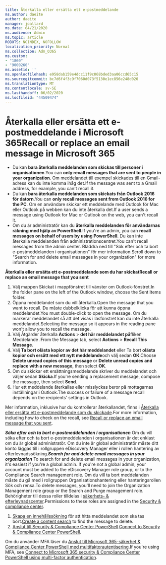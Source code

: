 ```yaml
---
title: Återkalla eller ersätta ett e-postmeddelande
ms.author: daeite
author: daeite
manager: joallard
ms.date: 04/21/2020
ms.audience: Admin
ms.topic: article
ROBOTS: NOINDEX, NOFOLLOW
localization_priority: Normal
ms.collection: Adm_O365
ms.custom:
- "1860"
- "9000260"
ms.assetid: ''
ms.openlocfilehash: e958dab159e4dcc11f9c068bded3aa06ccd65c15
ms.sourcegitcommit: bc7d6f4f3c9f7060d073f5130e1ec856e248d020
ms.translationtype: MT
ms.contentlocale: sv-SE
ms.lasthandoff: 06/02/2020
ms.locfileid: "44509474"
---
```

# <a name="recall-or-replace-an-email-message-in-microsoft-365"></a><span data-ttu-id="f38c9-102">Återkalla eller ersätta ett e-postmeddelande i Microsoft 365</span><span class="sxs-lookup"><span data-stu-id="f38c9-102">Recall or replace an email message in Microsoft 365</span></span>

- <span data-ttu-id="f38c9-103">Du kan **bara återkalla meddelanden som skickas till personer i organisationen**.</span><span class="sxs-lookup"><span data-stu-id="f38c9-103">You can **only recall messages that are sent to people in your organization**.</span></span> <span data-ttu-id="f38c9-104">Om meddelandet till exempel skickades till en Gmail-adress kan du inte komma ihåg det.</span><span class="sxs-lookup"><span data-stu-id="f38c9-104">If the message was sent to a Gmail address, for example, you can't recall it.</span></span>
- <span data-ttu-id="f38c9-105">Du kan **bara återkalla meddelanden som skickats från Outlook 2016 för datorn**.</span><span class="sxs-lookup"><span data-stu-id="f38c9-105">You can **only recall messages sent from Outlook 2016 for the PC**.</span></span> <span data-ttu-id="f38c9-106">Om en användare skickar ett meddelande med Outlook för Mac eller Outlook på webben kan du inte återkalla det.</span><span class="sxs-lookup"><span data-stu-id="f38c9-106">If a user sends a message using Outlook for Mac or Outlook on the web, you can't recall it.</span></span>
- <span data-ttu-id="f38c9-107">Om du är administratör kan du **återkalla meddelanden för användarnas räkning med hjälp av PowerShell**.</span><span class="sxs-lookup"><span data-stu-id="f38c9-107">If you're an admin, you can **recall messages on behalf of users by using PowerShell**.</span></span> <span data-ttu-id="f38c9-108">Du kan inte återkalla meddelanden från administrationscentret.</span><span class="sxs-lookup"><span data-stu-id="f38c9-108">You can't recall messages from the admin center.</span></span> <span data-ttu-id="f38c9-109">Bläddra ned till "Sök efter och ta bort e-postmeddelanden i organisationen" för mer information.</span><span class="sxs-lookup"><span data-stu-id="f38c9-109">Scroll down to "Search for and delete email messages in your organization" for more information.</span></span>

<span data-ttu-id="f38c9-110">**Återkalla eller ersätta ett e-postmeddelande som du har skickat**</span><span class="sxs-lookup"><span data-stu-id="f38c9-110">**Recall or replace an email message that you sent**</span></span>

1. <span data-ttu-id="f38c9-111">Välj mappen Skickat i mappfönstret till vänster om Outlook-fönstret.</span><span class="sxs-lookup"><span data-stu-id="f38c9-111">In the folder pane on the left of the Outlook window, choose the Sent Items folder.</span></span>
2. <span data-ttu-id="f38c9-112">Öppna meddelandet som du vill återkalla.</span><span class="sxs-lookup"><span data-stu-id="f38c9-112">Open the message that you want to recall.</span></span> <span data-ttu-id="f38c9-113">Du måste dubbelklicka för att kunna öppna meddelandet.</span><span class="sxs-lookup"><span data-stu-id="f38c9-113">You must double-click to open the message.</span></span> <span data-ttu-id="f38c9-114">Om du markerar meddelandet så att det visas i läsfönstret kan du inte återkalla meddelandet.</span><span class="sxs-lookup"><span data-stu-id="f38c9-114">Selecting the message so it appears in the reading pane won't allow you to recall the message.</span></span>
3. <span data-ttu-id="f38c9-115">Välj Åtgärder återkalla **Actions**  >  **det här meddelandet på**fliken Meddelande .</span><span class="sxs-lookup"><span data-stu-id="f38c9-115">From the Message tab, select **Actions** > **Recall This Message**.</span></span>
4. <span data-ttu-id="f38c9-116">Välj **Ta bort olästa kopior av det här meddelandet** eller Ta bort **olästa kopior och ersätt med ett nytt meddelande**och välj sedan **OK**.</span><span class="sxs-lookup"><span data-stu-id="f38c9-116">Choose **Delete unread copies of this message** or **Delete unread copies and replace with a new message**, then select **OK**.</span></span>
5. <span data-ttu-id="f38c9-117">Om du skickar ett ersättningsmeddelande skriver du meddelandet och väljer sedan **Skicka**.</span><span class="sxs-lookup"><span data-stu-id="f38c9-117">If you're sending a replacement message, compose the message, then select **Send**.</span></span>
6. <span data-ttu-id="f38c9-118">Hur ett meddelande återkallas eller misslyckas beror på mottagarnas inställningar i Outlook.</span><span class="sxs-lookup"><span data-stu-id="f38c9-118">The success or failure of a message recall depends on the recipients' settings in Outlook.</span></span>

<span data-ttu-id="f38c9-119">Mer information, inklusive hur du kontrollerar återkallandet, finns i [Återkalla eller ersätta ett e-postmeddelande som du skickade](https://support.office.com/article/35027f88-d655-4554-b4f8-6c0729a723a0).</span><span class="sxs-lookup"><span data-stu-id="f38c9-119">For more information, including how to check on the recall, see [Recall or replace an email message that you sent](https://support.office.com/article/35027f88-d655-4554-b4f8-6c0729a723a0).</span></span>

<span data-ttu-id="f38c9-120">***Söka efter och ta bort e-postmeddelanden i organisationen*** Om du vill söka efter och ta bort e-postmeddelanden i organisationen är det enklast om du är global administratör. Om du inte är global administratör måste ditt konto läggas till i rollgruppen eDiscovery Manager eller i rollen hantering av efterlevnadssökning.</span><span class="sxs-lookup"><span data-stu-id="f38c9-120">***Search for and delete email messages in your organization*** To search for and delete email messages in your organization, it's easiest if you're a global admin. If you're not a global admin, your account must be added to the eDiscovery Manager role group, or to the Compliance Search management role.</span></span> <span data-ttu-id="f38c9-121">Om du vill ta bort meddelanden måste du gå med i rollgruppen Organisationshantering eller hanteringsrollen Sök och rensa.</span><span class="sxs-lookup"><span data-stu-id="f38c9-121">To delete messages, you'll need to join the Organization Management role group or the Search and Purge management role.</span></span> <span data-ttu-id="f38c9-122">Behörigheter till dessa roller tilldelas i [säkerhets- & efterlevnadscenter](https://protection.office.com/).</span><span class="sxs-lookup"><span data-stu-id="f38c9-122">Permissions to these roles are assigned in the [Security & compliance center](https://protection.office.com/).</span></span>

1. <span data-ttu-id="f38c9-123">[Skapa en innehållssökning](https://docs.microsoft.com/microsoft-365/compliance/content-search) för att hitta meddelandet som ska tas bort.</span><span class="sxs-lookup"><span data-stu-id="f38c9-123">[Create a content search](https://docs.microsoft.com/microsoft-365/compliance/content-search) to find the message to delete.</span></span>
2. <span data-ttu-id="f38c9-124">[Anslut till Security & Compliance Center PowerShell](https://docs.microsoft.com/powershell/exchange/office-365-scc/connect-to-scc-powershell/connect-to-scc-powershell?view=exchange-ps).</span><span class="sxs-lookup"><span data-stu-id="f38c9-124">[Connect to Security & Compliance Center PowerShell](https://docs.microsoft.com/powershell/exchange/office-365-scc/connect-to-scc-powershell/connect-to-scc-powershell?view=exchange-ps).</span></span> 

<span data-ttu-id="f38c9-125">Om du använder MFA läser du [Anslut till Microsoft 365-säkerhet & Compliance Center PowerShell med multifaktorautentisering](https://docs.microsoft.com/powershell/exchange/office-365-scc/connect-to-scc-powershell/mfa-connect-to-scc-powershell?view=exchange-ps).</span><span class="sxs-lookup"><span data-stu-id="f38c9-125">If you're using MFA, see [Connect to Microsoft 365 security & Compliance Center PowerShell using multi-factor authentication](https://docs.microsoft.com/powershell/exchange/office-365-scc/connect-to-scc-powershell/mfa-connect-to-scc-powershell?view=exchange-ps).</span></span> 
